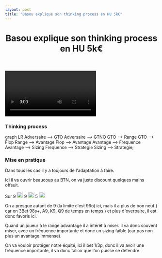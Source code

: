 ```yaml
---
layout: post
title: "Basou explique son thinking process en HU 5k€"
---
```


<header>
    <h1>Basou explique son thinking process en HU 5k€</h1>
</header>
<div class="content">
    <div class="video-container">
        <video controls="">
            <source src="http://videos.poker-academie.com/videos/Basou_NL5K.mp4#t=360" type="video/mp4">
        </video>
    </div>
    <h3>Thinking process</h3>
    <div class="mermaid">
        graph LR
            Adversaire --> GTO
            Adversaire --> GTNO
            GTO --> Range
            GTO --> Flop
            Range --> Avantage
            Flop --> Avantage
            Avantage --> Frequence
            Avantage --> Sizing
            Frequence --> Strategie
            Sizing --> Strategie;
    </div>
    <h3>Mise en pratique</h3>
    <p>Dans tous les cas il y a toujours de l'adaptation à faire.</p>
    <p>Ici il va ouvrir beaucoup au BTN, on va juste discount quelques mains offsuit.</p>
    <p>Sur 9 <img src="https://github.githubassets.com/images/icons/emoji/unicode/2663.png?v8" style="width: 20px;">&nbsp;9 <img src="https://github.githubassets.com/images/icons/emoji/unicode/2764.png?v8" style="width: 20px;">&nbsp;5 <img src="https://github.githubassets.com/images/icons/emoji/unicode/1f537.png?v8" style="width: 20px;"></p>
    <p>On a presque autant de 9 (la limite c'est 96o) ici, mais il a plus de bon neuf ( car on 3Bet 98s+, A9, K9, Q9 de temps en temps ) et plus d'overpaire, il est donc favoris ici.</p>
    <p>Quand un joueur à le range advantage il a intérêt à miser. Il va donc souvent miser, avec un fréquence importante et donc un sizing faible (car pas non plus un avantage immense).</p>
    <p>On va vouloir protéger notre équité, ici il bet 1/3p, donc il va avoir une fréquence importante, il va donc falloir que l'on puisse se défendre.</p>
</div>

<script>mermaid.initialize({startOnLoad:true});</script>